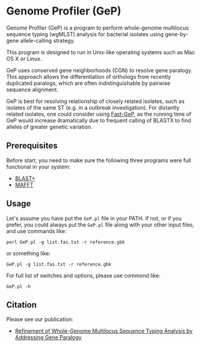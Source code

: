 # Genome Profiler (GeP)
Genome Profiler (GeP) is a program to perform whole-genome multilocus sequence typing (wgMLST) analysis for bacterial isolates using gene-by-gene allele-calling strategy.

This program is designed to run in Unix-like operating systems such as Mac OS X or Linux.

GeP uses conserved gene neighborhoods (CGN) to resolve gene paralogy. This approach allows the differentiation of orthologs from recently duplicated paralogs, which are often indistinguishable by pairwise sequence alignment.

GeP is best for resolving relationship of closely related isolates, such as isolates of the same ST (e.g. in a outbreak investigation). For distantly related isolates, one could consider using  [Fast-GeP](https://github.com/jizhang-nz/fast-GeP), as the running time of GeP would increase dramatically due to frequent calling of BLASTX to find alleles of greater genetic variation.

## Prerequisites
Before start, you need to make sure the following three programs were full functional in your system:
   * [BLAST+](https://ftp.ncbi.nlm.nih.gov/blast/executables/blast+/LATEST/)
   * [MAFFT](https://mafft.cbrc.jp/alignment/software/)
   
## Usage
Let's assume you have put the `GeP.pl` file in your PATH. If not, or if you prefer, you could always put the `GeP.pl` file along with your other input files, and use commands like:

    perl GeP.pl -g list.fas.txt -r reference.gbk

or something like:

    GeP.pl -g list.fas.txt -r reference.gbk

For full list of switches and options, please use commond like:

    GeP.pl -h


## Citation
Please see our publication: 
   * [Refinement of Whole-Genome Multilocus Sequence Typing Analysis by Addressing Gene Paralogy](http://jcm.asm.org/content/53/5/1765.abstract)
